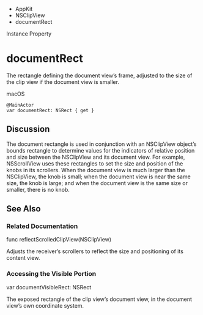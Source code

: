 

- AppKit
- NSClipView
-  documentRect 

Instance Property

# documentRect

The rectangle defining the document view’s frame, adjusted to the size of the clip view if the document view is smaller.

macOS

``` source
@MainActor
var documentRect: NSRect { get }
```

## Discussion

The document rectangle is used in conjunction with an NSClipView object’s bounds rectangle to determine values for the indicators of relative position and size between the NSClipView and its document view. For example, NSScrollView uses these rectangles to set the size and position of the knobs in its scrollers. When the document view is much larger than the NSClipView, the knob is small; when the document view is near the same size, the knob is large; and when the document view is the same size or smaller, there is no knob.

## See Also

### Related Documentation

func reflectScrolledClipView(NSClipView)

Adjusts the receiver’s scrollers to reflect the size and positioning of its content view.

### Accessing the Visible Portion

var documentVisibleRect: NSRect

The exposed rectangle of the clip view’s document view, in the document view’s own coordinate system.

